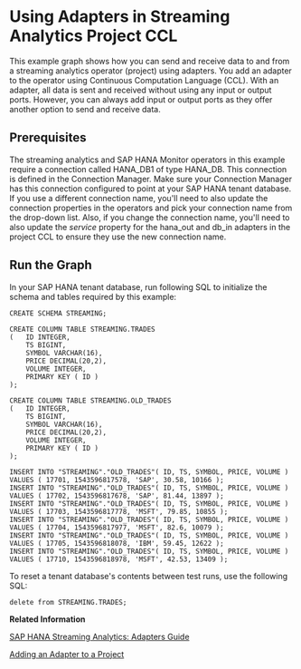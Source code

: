 <!-- loio1259ca9ee36f4ce69afa829a0072aa61 -->

# Using Adapters in Streaming Analytics Project CCL

This example graph shows how you can send and receive data to and from a streaming analytics operator \(project\) using adapters. You add an adapter to the operator using Continuous Computation Language \(CCL\). With an adapter, all data is sent and received without using any input or output ports. However, you can always add input or output ports as they offer another option to send and receive data.



## Prerequisites

The streaming analytics and SAP HANA Monitor operators in this example require a connection called HANA\_DB1 of type HANA\_DB. This connection is defined in the Connection Manager. Make sure your Connection Manager has this connection configured to point at your SAP HANA tenant database. If you use a different connection name, you'll need to also update the connection properties in the operators and pick your connection name from the drop-down list. Also, if you change the connection name, you'll need to also update the *service* property for the hana\_out and db\_in adapters in the project CCL to ensure they use the new connection name.



<a name="loio1259ca9ee36f4ce69afa829a0072aa61__section_g3f_14y_vgb"/>

## Run the Graph

In your SAP HANA tenant database, run following SQL to initialize the schema and tables required by this example:

```
CREATE SCHEMA STREAMING;

CREATE COLUMN TABLE STREAMING.TRADES
(	ID INTEGER,
	TS BIGINT,
	SYMBOL VARCHAR(16),
	PRICE DECIMAL(20,2),
	VOLUME INTEGER,
	PRIMARY KEY ( ID )
);                

CREATE COLUMN TABLE STREAMING.OLD_TRADES
(	ID INTEGER,
	TS BIGINT,
	SYMBOL VARCHAR(16),
	PRICE DECIMAL(20,2),
	VOLUME INTEGER,
	PRIMARY KEY ( ID )
);

INSERT INTO "STREAMING"."OLD_TRADES"( ID, TS, SYMBOL, PRICE, VOLUME ) VALUES ( 17701, 1543596817578, 'SAP', 30.58, 10166 );
INSERT INTO "STREAMING"."OLD_TRADES"( ID, TS, SYMBOL, PRICE, VOLUME ) VALUES ( 17702, 1543596817678, 'SAP', 81.44, 13897 );
INSERT INTO "STREAMING"."OLD_TRADES"( ID, TS, SYMBOL, PRICE, VOLUME ) VALUES ( 17703, 1543596817778, 'MSFT', 79.85, 10855 );
INSERT INTO "STREAMING"."OLD_TRADES"( ID, TS, SYMBOL, PRICE, VOLUME ) VALUES ( 17704, 1543596817977, 'MSFT', 82.6, 10079 );
INSERT INTO "STREAMING"."OLD_TRADES"( ID, TS, SYMBOL, PRICE, VOLUME ) VALUES ( 17705, 1543596818078, 'IBM', 59.45, 12622 );
INSERT INTO "STREAMING"."OLD_TRADES"( ID, TS, SYMBOL, PRICE, VOLUME ) VALUES ( 17710, 1543596818978, 'MSFT', 42.53, 13409 );
```

To reset a tenant database's contents between test runs, use the following SQL:

```
delete from STREAMING.TRADES;

```

**Related Information**  


[SAP HANA Streaming Analytics: Adapters Guide](https://help.sap.com/viewer/52acc1f6b1d7428caab280d193c820f6/latest/en-US/db1254997e614af7a06e38cb1c24c3ea.html)

[Adding an Adapter to a Project](https://help.sap.com/viewer/f1da0b944b1c4eae8137c9f913b66d44/latest/en-US/e79342a66f0f1014acf6ab890cee7be6.html)

